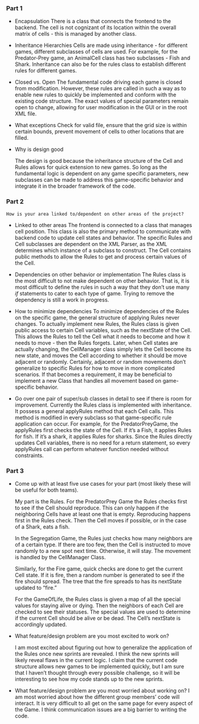 ### Part 1

* Encapsulation
    There is a class that connects the frontend to the backend. The cell is not cognizant of its location within the overall matrix of cells - this is managed by another class. 

* Inheritance Hierarchies
    Cells are made using inheritance - for different games, different subclasses of cells are used. For example, for the Predator-Prey game, an AnimalCell class has two subclasses - Fish and Shark. Inheritance can also be for the rules class to establish different rules for different games. 

*  Closed vs. Open
    The fundamental code driving each game is closed from modification. However, these rules are called in such a way as to enable new rules to quickly be implemented and conform with the existing code structure. The exact values of special parameters remain open to change, allowing for user modification in the GUI or in the root XML file. 

* What exceptions
    Check for valid file, ensure that the grid size is within certain bounds, prevent movement of cells to other locations that are filled. 

* Why is design good

    The design is good because the inheritance structure of the Cell and Rules allows for quick extension to new games. So long as the fundamental logic is dependent on any game specific parameters, new subclasses can be made to address this game-specific behavior and integrate it in the broader framework of the code. 

### Part 2
    How is your area linked to/dependent on other areas of the project?

* Linked to other areas
    The frontend is connected to a class that manages cell position. This class is also the primary method to communicate with backend code to update cell states and behavior. The specific Rules and Cell subclasses are dependent on the XML Parser, as the XML determines which instance of a subclass to construct. The Cell contains public methods to allow the Rules to get and process certain values of the Cell. 

* Dependencies on other behavior or implementation
    The Rules class is the most difficult to not make dependent on other behavior. That is, it is most difficult to define the rules in such a way that they don’t use many *if* statements to cater to each type of game. Trying to remove the dependency is still a work in progress.




* How to minimize dependencies
    To minimize dependencies of the Rules on the specific game, the general structure of applying Rules never changes. To actually implement new Rules, the Rules class is given public access to certain Cell variables, such as the nextState of the Cell. This allows the Rules to tell the Cell what it needs to become and how it needs to move - then the Rules forgets. Later, when Cell states are actually changing, the CellManager class simply lets the Cell become its new state, and moves the Cell according to whether it should be move adjacent or randomly. Certainly, adjacent or random movements don’t generalize to specific Rules for how to move in more complicated scenarios. If that becomes a requirement, it may be beneficial to implement a new Class that handles all movement based on game-specific behavior. 

* Go over one pair of super/sub classes in detail to see if there is room for improvement. 
    Currently the Rules class is implemented with inheritance. It possess a general applyRules method that each Cell calls. This method is modified in every subclass so that game-specific rule application can occur. For example, for the PredatorPreyGame, the applyRules first checks the state of the Cell. If it’s a Fish, it applies Rules for fish. If it’s a shark, it applies Rules for sharks. Since the Rules directly updates Cell variables, there is no need for a return statement, so every applyRules call can perform whatever function needed without constraints. 



### Part 3
* Come up with at least five use cases for your part (most likely these will be useful for both teams).

    My part is the Rules. For the PredatorPrey Game the Rules checks first to see if the Cell should reproduce. This can only happen if the neighboring Cells have at least one that is empty. Reproducing happens first in the Rules check. Then the Cell moves if possible, or in the case of a Shark, eats a fish. 

    In the Segregation Game, the Rules just checks how many neighbors are of a certain type. If there are too few, then the Cell is instructed to move randomly to a new spot next time. Otherwise, it will stay. The movement is handled by the CellManager Class. 

    Similarly, for the Fire game, quick checks are done to get the current Cell state. If it is fire, then a random number is generated to see if the fire should spread. The tree that the fire spreads to has its nextState updated to “fire.”

    For the GameOfLife, the Rules class is given a map of all the special values for staying alive or dying. Then the neighbors of each Cell are checked to see their statuses. The special values are used to determine if the current Cell should be alive or be dead. The Cell’s nextState is accordingly updated. 

* What feature/design problem are you most excited to work on?

    I am most excited about figuring out how to generalize the application of the Rules once new sprints are revealed. I think the new sprints will likely reveal flaws in the current logic. I claim that the current code structure allows new games to be implemented quickly, but I am sure that I haven’t thought through every possible challenge, so it will be interesting to see how my code stands up to the new sprints. 

* What feature/design problem are you most worried about working on?
    I am most worried about how the different group members’ code will interact. It is very difficult to all get on the same page for every aspect of the Game. I think communication issues are a big barrier to writing the code. 


